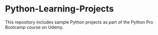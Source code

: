 # Python-Learning-Projects
This repository includes sample Python projects as part of the Python Pro Bootcamp course on Udemy.
